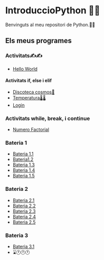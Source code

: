 # IntroduccioPython 👨‍💻

Benvinguts al meu repositori de Python.👋👋

## Els meus programes
### Activitats✍✍
- [Hello World](hello_world.py)

#### Activitats if, else i elif
- [Discoteca cosmos🎉](discotecacosmos.py)
- [Temperatura🌡🌡](temperatura.py)
- [Login](login.py)

### Activitats while, break, i continue
- [Numero Factorial](numerofactorial.py)

### Bateria 1
- [Bateria 1.1](bateria1.1.py)
- [Bateria1.2](bateria1.2.py)
- [Bateria 1.3](bateria1.3.py)
- [Bateria 1.4](bateria1.4.py)
- [Bateria 1.5](bateria1.5.py)

### Bateria 2
- [Bateria 2.1](bateria2.1.py)
- [Bateria 2.2](bateria2.2.py)
- [Bateria 2.3](bateria2.3.py)
- [Bateria 2.4](bateria2.4.py)
- [Bateria 2.5](bateria2.5.py)

### Bateria 3
- [Bateria 3.1](bateria3.1.py)
- ⌛🕐🕐🕐
